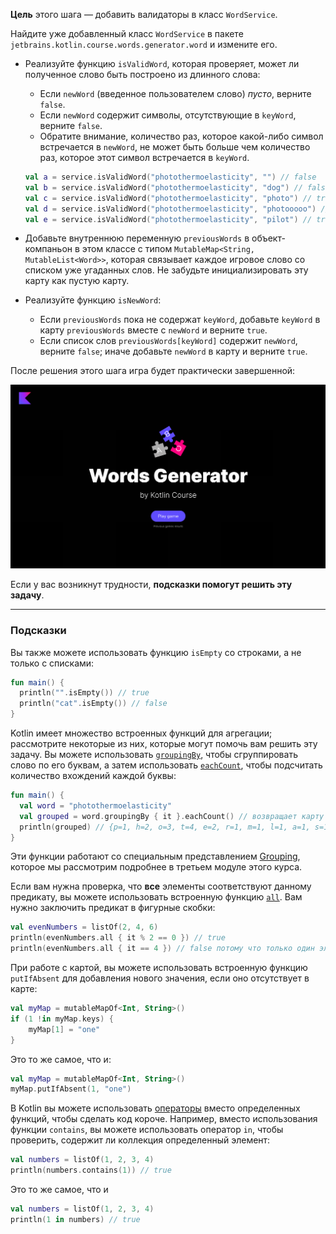 **Цель** этого шага — добавить валидаторы в класс `WordService`.

Найдите уже добавленный класс `WordService` в пакете `jetbrains.kotlin.course.words.generator.word` и измените его.

- Реализуйте функцию `isValidWord`, которая проверяет, может ли полученное слово быть построено из длинного слова:

  - Если `newWord` (введенное пользователем слово) _пусто_, верните `false`.
  - Если `newWord` содержит символы, отсутствующие в `keyWord`, верните `false`.
  - Обратите внимание, количество раз, которое какой-либо символ встречается в `newWord`, не может быть больше
    чем количество раз, которое этот символ встречается в `keyWord`.
  ```kotlin
  val a = service.isValidWord("photothermoelasticity", "") // false
  val b = service.isValidWord("photothermoelasticity", "dog") // false
  val c = service.isValidWord("photothermoelasticity", "photo") // true
  val d = service.isValidWord("photothermoelasticity", "photooooo") // false потому что изначальное слово содержит только два символа <o>
  val e = service.isValidWord("photothermoelasticity", "pilot") // true
  ```

- Добавьте внутреннюю переменную `previousWords` в объект-компаньон в этом классе с типом `MutableMap<String, MutableList<Word>>`,
  которая связывает каждое игровое слово со списком уже угаданных слов. Не забудьте инициализировать эту карту как пустую карту.
- Реализуйте функцию `isNewWord`:

  - Если `previousWords` пока не содержат `keyWord`, добавьте `keyWord` в карту `previousWords` вместе с `newWord` и верните `true`.
  - Если список слов `previousWords[keyWord]` содержит `newWord`, верните `false`; иначе добавьте `newWord` в карту и верните `true`.


После решения этого шага игра будет практически завершенной:

![Текущее состояние игры](../../utils/src/main/resources/images/states/wordGenerator/state1.gif)

Если у вас возникнут трудности, **подсказки помогут решить эту задачу**.

----

### Подсказки

<div class="hint" title="Нажмите, чтобы узнать о встроенной функции `isEmpty`">

Вы также можете использовать функцию `isEmpty` со строками, а не только с списками:

  ```kotlin
  fun main() {
    println("".isEmpty()) // true
    println("cat".isEmpty()) // false
  }
  ```
</div>

<div class="hint" title="Нажмите, чтобы узнать о встроенных функциях агрегации">

Kotlin имеет множество встроенных функций для агрегации; рассмотрите некоторые из них, которые могут помочь вам решить эту задачу.
Вы можете использовать [`groupingBy`](https://kotlinlang.org/api/latest/jvm/stdlib/kotlin.collections/grouping-by.html), чтобы сгруппировать слово по его буквам,
а затем использовать [`eachCount`](https://kotlinlang.org/api/latest/jvm/stdlib/kotlin.collections/each-count.html), чтобы подсчитать количество вхождений каждой буквы:

  ```kotlin
  fun main() {
    val word = "photothermoelasticity"
    val grouped = word.groupingBy { it }.eachCount() // возвращает карту
    println(grouped) // {p=1, h=2, o=3, t=4, e=2, r=1, m=1, l=1, a=1, s=1, i=2, c=1, y=1}
  }
  ```

Эти функции работают со специальным представлением [Grouping](https://kotlinlang.org/api/latest/jvm/stdlib/kotlin.collections/-grouping/), которое мы рассмотрим подробнее в третьем модуле этого курса.
</div>

<div class="hint" title="Нажмите, чтобы узнать о встроенной функции `all`">

Если вам нужна проверка, что **все** элементы соответствуют данному предикату, вы можете использовать встроенную функцию [`all`](https://kotlinlang.org/api/latest/jvm/stdlib/kotlin.collections/all.html).
Вам нужно заключить предикат в фигурные скобки:

  ```kotlin
  val evenNumbers = listOf(2, 4, 6)
  println(evenNumbers.all { it % 2 == 0 }) // true
  println(evenNumbers.all { it == 4 }) // false потому что только один элемент удовлетворяет предикату
  ```
</div>

<div class="hint" title="Нажмите, чтобы узнать о встроенной функции `putIfAbsent`">

При работе с картой, вы можете использовать встроенную функцию `putIfAbsent` для добавления нового значения, если оно отсутствует в карте:
  ```kotlin
  val myMap = mutableMapOf<Int, String>()
  if (1 !in myMap.keys) {
      myMap[1] = "one"
  }
  ```
Это то же самое, что и:
  ```kotlin
  val myMap = mutableMapOf<Int, String>()
  myMap.putIfAbsent(1, "one")
  ```
</div>

<div class="hint" title="Нажмите, чтобы узнать о `contains` и `in`">

В Kotlin вы можете использовать [операторы](https://kotlinlang.org/docs/java-interop.html#operators) вместо определенных функций, чтобы сделать код короче.
Например, вместо использования функции `contains`, вы можете использовать оператор `in`, чтобы проверить, содержит ли коллекция определенный элемент:

  ```kotlin
  val numbers = listOf(1, 2, 3, 4)
  println(numbers.contains(1)) // true
  ```
Это то же самое, что и
  ```kotlin
  val numbers = listOf(1, 2, 3, 4)
  println(1 in numbers) // true
  ```
</div>